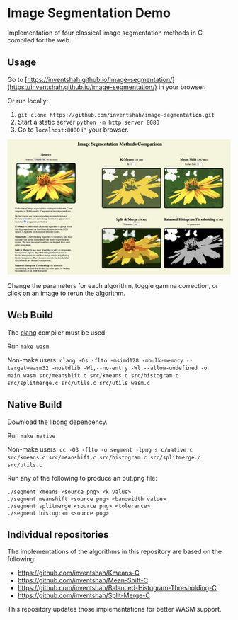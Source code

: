 # Image Segmentation Demo

Implementation of four classical image segmentation methods in C compiled for the web.

## Usage

Go to [https://inventshah.github.io/image-segmentation/](https://inventshah.github.io/image-segmentation/) in your browser.

Or run locally:

1. `git clone https://github.com/inventshah/image-segmentation.git`
2. Start a static server `python -m http.server 8080`
3. Go to `localhost:8080` in your browser.

![website-demo](demo.png)

Change the parameters for each algorithm, toggle gamma correction, or click on an image to rerun the algorithm.

## Web Build

The [clang](https://clang.llvm.org/) compiler must be used.

Run `make wasm`

Non-make users:
`clang -Os -flto -msimd128 -mbulk-memory --target=wasm32 -nostdlib -Wl,--no-entry -Wl,--allow-undefined -o main.wasm src/meanshift.c src/kmeans.c src/histogram.c src/splitmerge.c src/utils.c src/utils_wasm.c`

## Native Build

Download the [libpng](http://www.libpng.org/pub/png/libpng.html) dependency.

Run `make native`

Non-make users: `cc -O3 -flto -o segment -lpng src/native.c src/kmeans.c src/meanshift.c src/histogram.c src/splitmerge.c src/utils.c`

Run any of the following to produce an out.png file:
```console
./segment kmeans <source png> <k value>
./segment meanshift <source png> <bandwidth value>
./segment splitmerge <source png> <tolerance>
./segment histogram <source png>
```

## Individual repositories

The implementations of the algorithms in this repository are based on the following:

-   https://github.com/inventshah/Kmeans-C
-   https://github.com/inventshah/Mean-Shift-C
-   https://github.com/inventshah/Balanced-Histogram-Thresholding-C
-   https://github.com/inventshah/Split-Merge-C

This repository updates those implementations for better WASM support.
